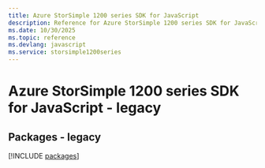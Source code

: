 ```yaml
---
title: Azure StorSimple 1200 series SDK for JavaScript
description: Reference for Azure StorSimple 1200 series SDK for JavaScript
ms.date: 10/30/2025
ms.topic: reference
ms.devlang: javascript
ms.service: storsimple1200series
---
```

# Azure StorSimple 1200 series SDK for JavaScript - legacy
## Packages - legacy
[!INCLUDE [packages](storsimple-1200-series-index.md)]